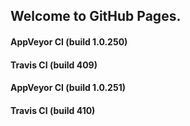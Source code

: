 ## Welcome to GitHub Pages.

#### AppVeyor CI (build 1.0.250)

#### Travis CI (build 409)

#### AppVeyor CI (build 1.0.251)

#### Travis CI (build 410)
